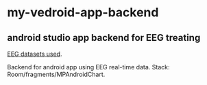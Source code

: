 # my-vedroid-app-backend
## android studio app backend for EEG treating
[EEG datasets used](https://physionet.org/content/siena-scalp-eeg/1.0.0/).

Backend for android app using EEG real-time data.
Stack: Room/fragments/MPAndroidChart.
